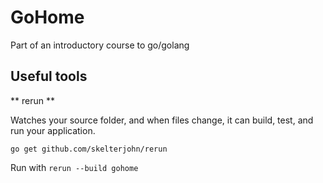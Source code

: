 # GoHome

Part of an introductory course to go/golang

## Useful tools

** rerun **

Watches your source folder, and when files change, it can build, test, and run
your application.

```
go get github.com/skelterjohn/rerun
```

Run with `rerun --build gohome`


